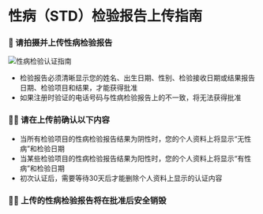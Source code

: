 # 性病（STD）检验报告上传指南

### **📄 请拍摄并上传性病检验报告**
![性病检验认证指南](https://static.hangout.im/images/guide/STD_zh-TW.png)
- 检验报告必须清晰显示您的姓名、出生日期、性别、检验接收日期或结果报告日期、检验项目和结果，才能获得批准
- 如果注册时验证的电话号码与性病检验报告上的不一致，将无法获得批准

### **☝🏻 请在上传前确认以下内容**

- 当所有检验项目的性病检验报告结果为阴性时，您的个人资料上将显示“无性病”和检验日期
- 当某些检验项目的性病检验报告结果为阳性时，您的个人资料上将显示“有性病”和检验日期
- 初次认证后，需要等待30天后才能删除个人资料上显示的认证内容

### **🙏🏻 上传的性病检验报告将在批准后安全销毁**
